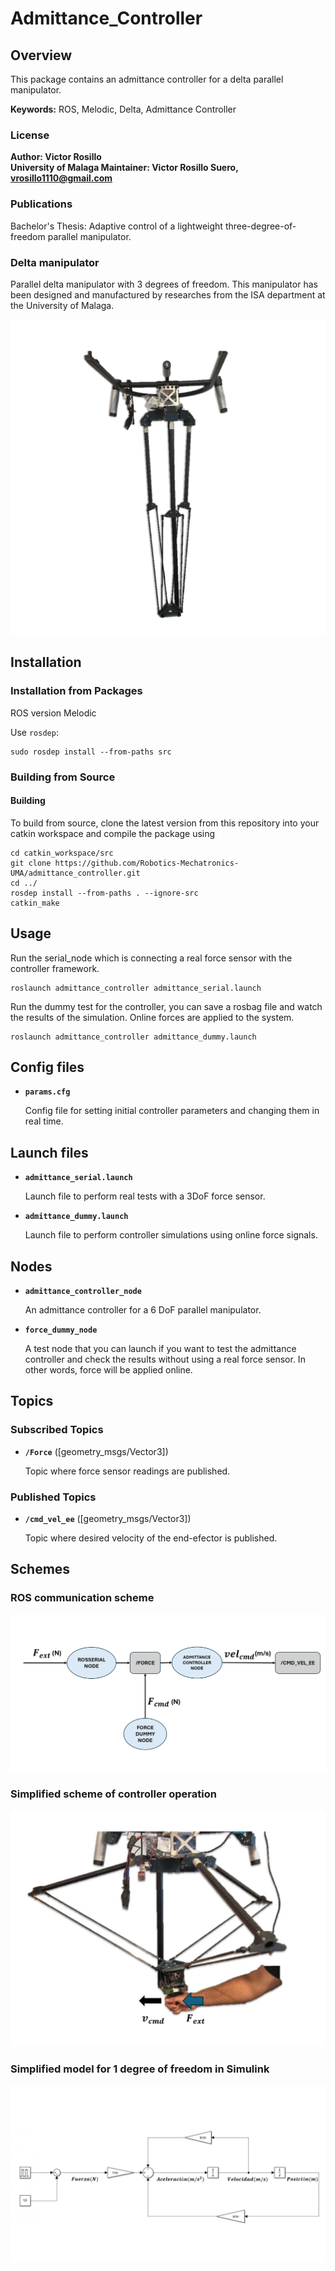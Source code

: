 # Admittance_Controller

## Overview

This package contains an admittance controller for a delta parallel manipulator.

**Keywords:** ROS, Melodic, Delta, Admittance Controller


### License

**Author: Victor Rosillo<br />
University of Malaga
Maintainer: Victor Rosillo Suero, vrosillo1110@gmail.com**

<!-- This is research code, expect that it changes often and any fitness for a particular purpose is disclaimed. -->

<!-- [![Build Status](http://rsl-ci.ethz.ch/buildStatus/icon?job=ros_best_practices)](http://rsl-ci.ethz.ch/job/ros_best_practices/) -->


### Publications

Bachelor's Thesis: Adaptive control of a lightweight three-degree-of-freedom parallel
manipulator.


### Delta manipulator

Parallel delta manipulator with 3 degrees of freedom. This manipulator has been designed and manufactured by researches from the ISA department at the University of Malaga.

![Delta manipulator](images/Delta_manipulator.jpg)


## Installation

### Installation from Packages
ROS version Melodic
    
Use `rosdep`:

	sudo rosdep install --from-paths src

### Building from Source

#### Building

To build from source, clone the latest version from this repository into your catkin workspace and compile the package using

	cd catkin_workspace/src
	git clone https://github.com/Robotics-Mechatronics-UMA/admittance_controller.git
	cd ../
	rosdep install --from-paths . --ignore-src
	catkin_make

## Usage

Run the serial_node which is connecting a real force sensor with the controller framework.

	roslaunch admittance_controller admittance_serial.launch

Run the dummy test for the controller, you can save a rosbag file and watch the results of the simulation. Online forces are applied to the system.

	roslaunch admittance_controller admittance_dummy.launch
	

## Config files

* **`params.cfg`**  

	Config file for setting initial controller parameters and changing them in real time.

## Launch files

* **`admittance_serial.launch`** 

	Launch file to perform real tests with a 3DoF force sensor. 

* **`admittance_dummy.launch`** 

	Launch file to perform controller simulations using online force signals.


## Nodes
* **`admittance_controller_node`** 

	An admittance controller for a 6 DoF parallel manipulator.

* **`force_dummy_node`** 

	A test node that you can launch if you want to test the admittance controller and check the results without using a real force sensor. In other words, force will be applied online.


## Topics

### Subscribed Topics

* **`/Force`** ([geometry_msgs/Vector3])

	Topic where force sensor readings are published.


### Published Topics

* **`/cmd_vel_ee`** ([geometry_msgs/Vector3])

	Topic where desired velocity of the end-efector is published.


## Schemes

### ROS communication scheme

![ROS Interface](images/ROS_communication_scheme.jpg)

### Simplified scheme of controller operation

![Simplified scheme](images/Controller_operation.jpg)

### Simplified model for 1 degree of freedom in Simulink

![Simplified model](images/Controller_in_Simulink.jpg)



